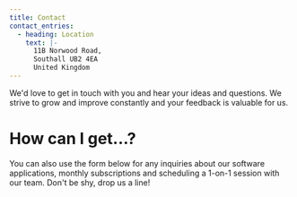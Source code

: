 ```yaml
---
title: Contact
contact_entries:
  - heading: Location
    text: |-
      11B Norwood Road,
      Southall UB2 4EA
      United Kingdom
---
```


We'd love to get in touch with you and hear your ideas and questions. We strive to grow and improve constantly and your feedback is valuable for us.

# How can I get...?

You can also use the form below for any inquiries about our software applications, monthly subscriptions and scheduling a 1-on-1 session with our team. Don't be shy, drop us a line!
